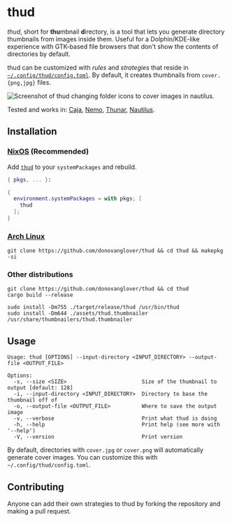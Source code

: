 # thud

*thud*, short for **thu**mbnail **d**irectory, is a tool that lets you generate directory thumbnails from images inside them. Useful for a Dolphin/KDE-like experience with GTK-based file browsers that don't show the contents of directories by default.

thud can be customized with *rules* and *strategies* that reside in [`~/.config/thud/config.toml`](./examples/config.toml). By default, it creates thumbnails from `cover.{png,jpg}` files.

![Screenshot of thud changing folder icons to cover images in nautilus.](./cover.png)

Tested and works in: [Caja](https://github.com/mate-desktop/caja), [Nemo](https://github.com/linuxmint/nemo), [Thunar](https://github.com/xfce-mirror/thunar), [Nautilus](https://github.com/GNOME/nautilus).

## Installation

### [NixOS](https://nixos.wiki/wiki/Overview_of_the_NixOS_Linux_distribution) (Recommended)

Add [`thud`](https://search.nixos.org/packages?channel=unstable&query=thud) to your `systemPackages` and rebuild.

```nix
{ pkgs, ... }:

{
  environment.systemPackages = with pkgs; [
    thud
  ];
}
```

### [Arch Linux](https://archlinux.org/)

```fish
git clone https://github.com/donovanglover/thud && cd thud && makepkg -si
```

### Other distributions

```fish
git clone https://github.com/donovanglover/thud && cd thud
cargo build --release

sudo install -Dm755 ./target/release/thud /usr/bin/thud
sudo install -Dm644 ./assets/thud.thumbnailer /usr/share/thumbnailers/thud.thumbnailer
```

## Usage

```man
Usage: thud [OPTIONS] --input-directory <INPUT_DIRECTORY> --output-file <OUTPUT_FILE>

Options:
  -s, --size <SIZE>                        Size of the thumbnail to output [default: 128]
  -i, --input-directory <INPUT_DIRECTORY>  Directory to base the thumbnail off of
  -o, --output-file <OUTPUT_FILE>          Where to save the output image
  -v, --verbose                            Print what thud is doing
  -h, --help                               Print help (see more with '--help')
  -V, --version                            Print version
```

By default, directories with `cover.jpg` or `cover.png` will automatically generate cover images. You can customize this with `~/.config/thud/config.toml`.

## Contributing

Anyone can add their own strategies to thud by forking the repository and making a pull request.
